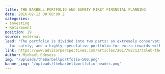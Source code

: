 ```yaml
---
title: THE BARBELL PORTFOLIO AND SAFETY FIRST FINANCIAL PLANNING
date: 2016-02-13 00:00:00 Z
categories:
- Investing
- Retirement
position: 29
source: external
lead: 'The portfolio is divided into two parts: an extremely conservative portfolio
  for safety, and a highly speculative portfolio for extra rewards with extra risk.'
link: https://www.advisorperspectives.com/articles/2017/02/13/taleb-the-barbell-portfolio-and-safety-first-financial-planning
Author: Michael Edesess
img: "/uploads/thebarbellportfolio-500.png"
banner_img: "/uploads/thebarbellportfolio-header.png"
---
```


